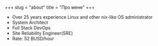 +++
slug = "about"
title = "Про мене"
+++

- Over 25 years experience Linux and other nix-like OS administrator
- System Architect
- Full Stack DevOps
- Site Reliability Engineer(SRE)
- Rate: 52 BUSD/hour
